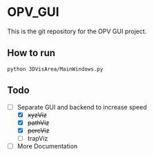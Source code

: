 # OPV_GUI

This is the git repository for the OPV GUI project.

## How to run

    python 3DVisArea/MainWindows.py

## Todo
* [ ] Separate GUI and backend to increase speed
    * [X] ~~xyzViz~~
    * [X] ~~pathViz~~
    * [X] ~~percViz~~
    * [ ] trapViz
* [ ] More Documentation
